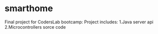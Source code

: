 # smarthome
Final project for CodersLab bootcamp:
Project includes:
1.Java server api
2.Microcontrollers sorce code
